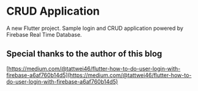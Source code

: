 # CRUD Application

A new Flutter project.
Sample login and CRUD application powered by Firebase Real Time Database.

## Special thanks to the author of this blog

[https://medium.com/@tattwei46/flutter-how-to-do-user-login-with-firebase-a6af760b14d5](https://medium.com/@tattwei46/flutter-how-to-do-user-login-with-firebase-a6af760b14d5)
